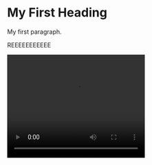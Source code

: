 <html>
<head>
<title>Test</title>
</head>
<body>

<h1>My First Heading</h1>
<p>My first paragraph.</p>
<p>REEEEEEEEEEE</p>

<video width="320" height="240" controls>
  <source src="RPReplay_Final1715349548.mov" type="mov">
</video>

</body>
</html>
